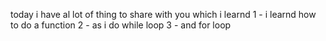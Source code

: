 today i have al lot of thing to share with you which i learnd
1 - i learnd how to do a function
2 - as i do while loop
3 - and for loop

